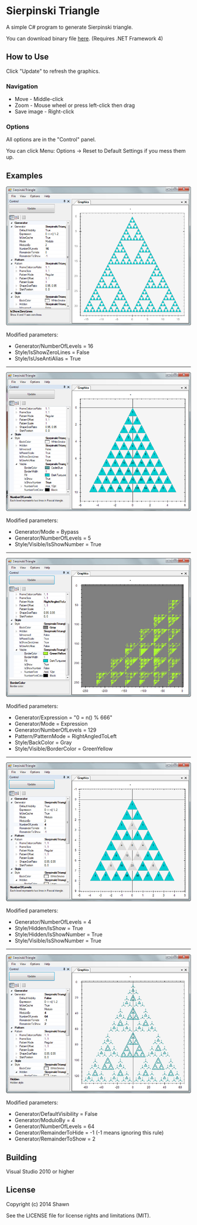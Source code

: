 # Sierpinski Triangle

A simple C# program to generate Sierpinski triangle.

You can download binary file [here][binary]. (Requires .NET Framework 4)

## How to Use

Click "Update" to refresh the graphics.

### Navigation

- Move - Middle-click
- Zoom - Mouse wheel or press left-click then drag
- Save image - Right-click

### Options

All options are in the "Control" panel.

You can click Menu: Options -> Reset to Default Settings if you mess them up.

## Examples

![screenshot1][screenshot1]

Modified parameters:

- Generator/NumberOfLevels = 16
- Style/IsShowZeroLines = False
- Style/IsUseAntiAlias = True

***

![screenshot2][screenshot2]

Modified parameters:

- Generator/Mode = Bypass
- Generator/NumberOfLevels = 5
- Style/Visible/IsShowNumber = True

***

![screenshot3][screenshot3]

Modified parameters:

- Generator/Expression = "0 = n() % 666"
- Generator/Mode = Expression
- Generator/NumberOfLevels = 129
- Pattern/PatternMode = RightAngledToLeft
- Style/BackColor = Gray
- Style/Visible/BorderColor = GreenYellow

***

![screenshot4][screenshot4]

Modified parameters:

- Generator/NumberOfLevels = 4
- Style/Hidden/IsShow = True
- Style/Hidden/IsShowNumber = True
- Style/Visible/IsShowNumber = True

***

![screenshot5][screenshot5]

Modified parameters:

- Generator/DefaultVisibility = False
- Generator/ModuloBy = 4
- Generator/NumberOfLevels = 64
- Generator/RemainderToHide = -1 (-1 means ignoring this rule)
- Generator/RemainderToShow = 2

## Building

Visual Studio 2010 or higher

## License

Copyright (c) 2014 Shawn

See the LICENSE file for license rights and limitations (MIT).

[binary]: http://github.com/ebola777/Sierpinski-Triangle/raw/master/binaries/SierpinskiTriangle.zip
[screenshot1]: http://raw.githubusercontent.com/ebola777/Sierpinski-Triangle/master/doc/screenshot1.jpg
[screenshot2]: http://raw.githubusercontent.com/ebola777/Sierpinski-Triangle/master/doc/screenshot2.jpg
[screenshot3]: http://raw.githubusercontent.com/ebola777/Sierpinski-Triangle/master/doc/screenshot3.jpg
[screenshot4]: http://raw.githubusercontent.com/ebola777/Sierpinski-Triangle/master/doc/screenshot4.jpg
[screenshot5]: http://raw.githubusercontent.com/ebola777/Sierpinski-Triangle/master/doc/screenshot5.jpg
